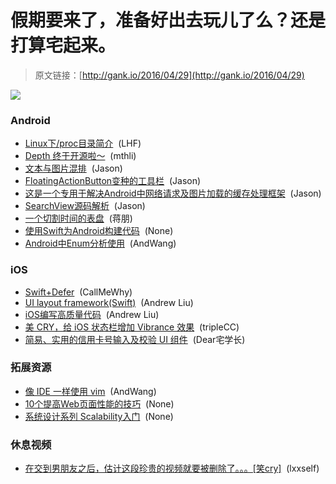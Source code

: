 # 假期要来了，准备好出去玩儿了么？还是打算宅起来。

> 原文链接：[http://gank.io/2016/04/29](http://gank.io/2016/04/29)

![](http://ww1.sinaimg.cn/large/7a8aed7bgw1f3damign7mj211c0l0dj2.jpg)

### Android

* [Linux下/proc目录简介](http://blog.csdn.net/zdwzzu2006/article/details/7747977) &nbsp;(LHF)
* [Depth 终于开源啦～](https://github.com/danielzeller/Depth-LIB-Android-) &nbsp;(mthli)
* [文本与图片混排](https://github.com/Bilibili/drawee-text-view) &nbsp;(Jason)
* [FloatingActionButton变种的工具栏](https://github.com/rubensousa/FloatingToolbar) &nbsp;(Jason)
* [这是一个专用于解决Android中网络请求及图片加载的缓存处理框架](https://github.com/LittleFriendsGroup/KakaCache) &nbsp;(Jason)
* [SearchView源码解析](https://github.com/nukc/SearchViewAnalysis) &nbsp;(Jason)
* [一个切割时间的表盘](https://github.com/DuanTzXavier/conciseclock) &nbsp;(蒋朋)
* [使用Swift为Android构建代码](https://www.sdk.cn/news/3268) &nbsp;(None)
* [Android中Enum分析使用](http://www.jianshu.com/p/6052cd4ea9ae) &nbsp;(AndWang)

### iOS

* [Swift+Defer](https://medium.com/the-traveled-ios-developers-guide/swift-defer-bcef70de8767) &nbsp;(CallMeWhy)
* [UI layout framework(Swift)](https://github.com/mamaral/Neon) &nbsp;(Andrew Liu)
* [iOS编写高质量代码](http://segmentfault.com/a/1190000003694112?utm_source=Weibo&amp;utm_medium=shareLink&amp;utm_campaign=socialShare) &nbsp;(Andrew Liu)
* [美 CRY，给 iOS 状态栏增加 Vibrance 效果](http://gold.xitu.io/entry/57202d2e39b057006ab864a7) &nbsp;(tripleCC)
* [简易、实用的信用卡号输入及校验 UI 组件](https://github.com/prolificinteractive/Caishen) &nbsp;(Dear宅学长)

### 拓展资源

* [像 IDE 一样使用 vim](https://github.com/yangyangwithgnu/use_vim_as_ide) &nbsp;(AndWang)
* [10个提高Web页面性能的技巧](https://www.sdk.cn/news/3274) &nbsp;(None)
* [系统设计系列 Scalability入门](https://www.sdk.cn/news/3259) &nbsp;(None)

### 休息视频

* [在交到男朋友之后，估计这段珍贵的视频就要被删除了。。。[笑cry]](http://weibo.com/p/2304443ed34ef641632c211ffcdb7d14d6b8b7) &nbsp;(lxxself)

